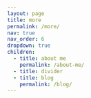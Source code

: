 ```yaml
---
layout: page
title: more
permalink: /more/
nav: true
nav_order: 6
dropdown: true
children:
  - title: about me
    permalink: /about-me/
  - title: divider
  - title: blog
    permalink: /blog/
---
```

